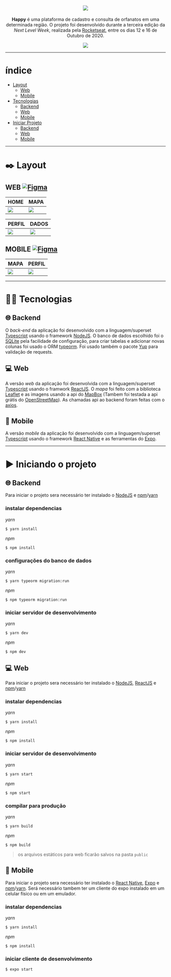 <div align="center">

# ![](.github/assets/logo.png)

**Happy** é uma plataforma de cadastro e consulta de orfanatos em uma determinada região.
O projeto foi desenvolvido durante a terceira edição da _Next Level Week_, realizada pela [Rocketseat](https://github.com/Rocketseat), entre os dias 12 e 16 de Outubro de 2020.

![](https://github.com/rocketseat-education/nlw-03-omnistack/blob/master/.github/happy.png?raw=true)

---
</div>

# índice

- [Layout](#layout)
  - [Web](#web-)
  - [Mobile](#mobile-)
- [Tecnologias](#tecnologias)
  - [Backend](#backend)
  - [Web](#web)
  - [Mobile](#mobile)
- [Iniciar Projeto](#iniciando-o-projeto)
  - [Backend](#backend-1)
  - [Web](#web-1)
  - [Mobile](#mobile-1)


---

# 	:black_nib: Layout

## WEB [![Figma](https://img.shields.io/badge/figma-000?&logoColor=FFF&style=for-the-badge&logo=figma)](https://www.figma.com/file/mDEbnoojksG4w8sOxmudh3/Happy-Web)


| HOME                             | MAPA                             |
| -------------------------------- | -------------------------------- |
| ![](.github/assets/web/Home.png) | ![](.github/assets/web/Mapa.png) |

| PERFIL                             | DADOS                             |
| ---------------------------------- | --------------------------------- |
| ![](.github/assets/web/Perfil.png) | ![](.github/assets/web/Dados.png) |

## MOBILE [![Figma](https://img.shields.io/badge/figma-000?&logoColor=FFF&style=for-the-badge&logo=figma)](https://www.figma.com/file/X27FfVxAgy9f5IFa7ONlph/Happy-Mobile)

| MAPA                                | PERFIL                                |
| ----------------------------------- | ------------------------------------- |
| ![](.github/assets/mobile/Mapa.png) | ![](.github/assets/mobile/Perfil.png) |


---

# :technologist: Tecnologias

## :globe_with_meridians: Backend

O _back-end_ da aplicação foi desenvolvido com a linguagem/superset [Typescript](https://www.typescriptlang.org/) usando o framework [NodeJS](https://nodejs.org/en/). O banco de dados escolhido foi o [SQLite](https://sqlite.org/index.html) pela facilidade de configuração, para criar tabelas e adicionar novas colunas foi usado o ORM [typeorm](https://typeorm.io/#/). Foi usado também o pacote [Yup]() para validação de requests.

## :computer: Web

A versão _web_ da aplicação foi desenvolvida com a linguagem/superset [Typescript](https://www.typescriptlang.org/) usando o framwork [ReactJS](https://reactjs.org/). O _mapa_ foi feito com a biblioteca [Leaflet](https://leafletjs.com/) e as imagens usando a api do [MapBox](https://www.mapbox.com/) (Tambem foi testada a api grátis do [OpenStreetMap](https://www.openstreetmap.org/)). As chamadas api ao backend foram feitas com o [axios](https://www.npmjs.com/package/axios).

## :iphone: Mobile

A versão _mobile_ da aplicação foi desenvolvido com a linguagem/superset [Typescript](https://www.typescriptlang.org/) usando o framework [React Native](https://reactnative.dev/) e as ferramentas do [Expo](https://expo.io/).

---

# :arrow_forward: Iniciando o projeto

## :globe_with_meridians: Backend

Para iniciar o projeto sera necessário ter instalado o [NodeJS](https://nodejs.org/en/) e [npm](https://www.npmjs.com/)/[yarn](https://yarnpkg.com/)

### instalar dependencias

_yarn_
```
$ yarn install
```
_npm_
```
$ npm install
```

### configurações do banco de dados

_yarn_
```
$ yarn typeorm migration:run
```
_npm_
```
$ npm typeorm migration:run
```

### iniciar servidor de desenvolvimento

_yarn_
```
$ yarn dev
```
_npm_
```
$ npm dev
```

## :computer: Web

Para iniciar o projeto sera necessário ter instalado o [NodeJS](https://nodejs.org/en/), [ReactJS](https://reactjs.org/) e [npm](https://www.npmjs.com/)/[yarn](https://yarnpkg.com/)

### instalar dependencias

_yarn_
```
$ yarn install
```
_npm_
```
$ npm install
```

### iniciar servidor de desenvolvimento

_yarn_
```
$ yarn start
```
_npm_
```
$ npm start
```

### compilar para produção

_yarn_
```
$ yarn build
```
_npm_
```
$ npm build
```
> os arquivos estáticos para web ficarão salvos na pasta `public`

## :iphone: Mobile

Para iniciar o projeto sera necessário ter instalado o [React Native](https://reactnative.dev/), [Expo](https://expo.io/) e [npm](https://www.npmjs.com/)/[yarn](https://yarnpkg.com/). Será necessário tambem ter um cliente do expo instalado em um celular físico ou em um emulador.

### instalar dependencias

_yarn_
```
$ yarn install
```
_npm_
```
$ npm install
```

### iniciar cliente de desenvolvimento

```
$ expo start
```